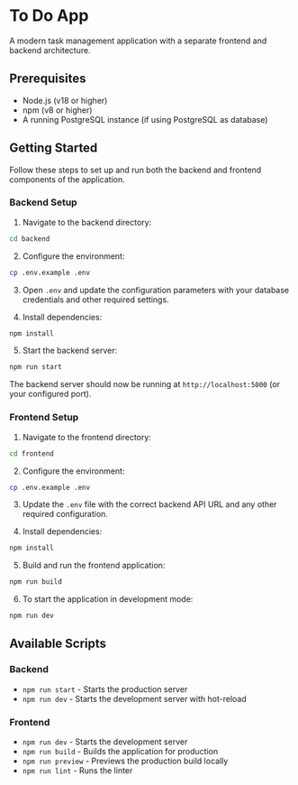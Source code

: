 # To Do App

A modern task management application with a separate frontend and backend architecture.

## Prerequisites

- Node.js (v18 or higher)
- npm (v8 or higher)
- A running PostgreSQL instance (if using PostgreSQL as database)

## Getting Started

Follow these steps to set up and run both the backend and frontend components of the application.

### Backend Setup

1. Navigate to the backend directory:
```sh
cd backend
```

2. Configure the environment:
```sh
cp .env.example .env
```

3. Open `.env` and update the configuration parameters with your database credentials and other required settings.

4. Install dependencies:
```sh
npm install
```

5. Start the backend server:
```sh
npm run start
```

The backend server should now be running at `http://localhost:5000` (or your configured port).

### Frontend Setup

1. Navigate to the frontend directory:
```sh
cd frontend
```

2. Configure the environment:
```sh
cp .env.example .env
```

3. Update the `.env` file with the correct backend API URL and any other required configuration.

4. Install dependencies:
```sh
npm install
```

5. Build and run the frontend application:
```sh
npm run build
```

6. To start the application in development mode:
```sh
npm run dev
```

## Available Scripts

### Backend
- `npm run start` - Starts the production server
- `npm run dev` - Starts the development server with hot-reload

### Frontend
- `npm run dev` - Starts the development server
- `npm run build` - Builds the application for production
- `npm run preview` - Previews the production build locally
- `npm run lint` - Runs the linter

